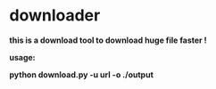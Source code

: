 # downloader



**this is a download tool to download huge file faster !**


**usage:**

****python download.py -u url -o ./output****

